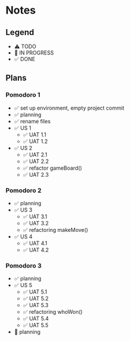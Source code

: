 # Notes

## Legend
- ⚠ TODO
- 🚧 IN PROGRESS
- ✅ DONE

## Plans
### Pomodoro 1
- ✅ set up environment, empty project commit
- ✅ planning
- ✅ rename files
- ✅ US 1
    - ✅ UAT 1.1
    - ✅ UAT 1.2
- ✅ US 2
    - ✅ UAT 2.1
    - ✅ UAT 2.2
    - ✅ refactor gameBoard()
    - ✅ UAT 2.3

### Pomodoro 2
- ✅ planning 
- ✅ US 3
	- ✅ UAT 3.1
	- ✅ UAT 3.2
    - ✅ refactoring makeMove()
- ✅ US 4
	- ✅ UAT 4.1
	- ✅ UAT 4.2

### Pomodoro 3
- ✅ planning 
- ✅ US 5
	- ✅ UAT 5.1
	- ✅ UAT 5.2
	- ✅ UAT 5.3
    - ✅ refactoring whoWon()
	- ✅ UAT 5.4
	- ✅ UAT 5.5
- 🚧 planning